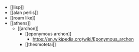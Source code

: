- [[lisp]]
- [[alan perlis]]
- [[roam like]]
- [[athens]]
	- [[archon]]
		- [[eponymous archon]]
			- https://en.wikipedia.org/wiki/Eponymous_archon
		- [[thesmotetai]]